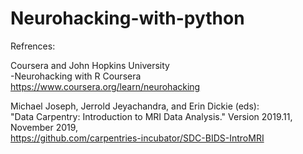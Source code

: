 # Neurohacking-with-python
Refrences:

Coursera and John Hopkins University<br>
-Neurohacking with R Coursera<br>
https://www.coursera.org/learn/neurohacking<br>

Michael Joseph, Jerrold Jeyachandra, and Erin Dickie (eds):<br>
"Data Carpentry: Introduction to MRI Data Analysis." Version 2019.11, November 2019,<br>
https://github.com/carpentries-incubator/SDC-BIDS-IntroMRI<br>
